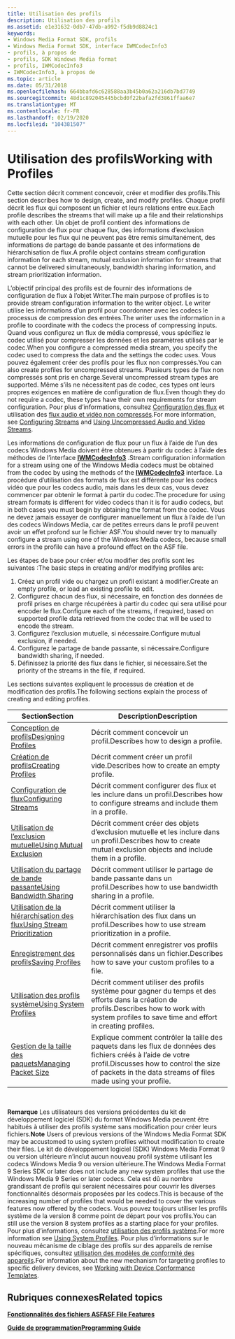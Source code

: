```yaml
---
title: Utilisation des profils
description: Utilisation des profils
ms.assetid: e1e31632-0db7-47db-a992-f5db9d8824c1
keywords:
- Windows Media Format SDK, profils
- Windows Media Format SDK, interface IWMCodecInfo3
- profils, à propos de
- profils, SDK Windows Media format
- profils, IWMCodecInfo3
- IWMCodecInfo3, à propos de
ms.topic: article
ms.date: 05/31/2018
ms.openlocfilehash: 664bbafd6c628588aa3b45b0a62a216db7bd7749
ms.sourcegitcommit: 48d1c892045445bcbd0f22bafa2fd3861ffaa6e7
ms.translationtype: MT
ms.contentlocale: fr-FR
ms.lasthandoff: 02/19/2020
ms.locfileid: "104381507"
---
```

# <a name="working-with-profiles"></a><span data-ttu-id="88b34-109">Utilisation des profils</span><span class="sxs-lookup"><span data-stu-id="88b34-109">Working with Profiles</span></span>

<span data-ttu-id="88b34-110">Cette section décrit comment concevoir, créer et modifier des profils.</span><span class="sxs-lookup"><span data-stu-id="88b34-110">This section describes how to design, create, and modify profiles.</span></span> <span data-ttu-id="88b34-111">Chaque profil décrit les flux qui composent un fichier et leurs relations entre eux.</span><span class="sxs-lookup"><span data-stu-id="88b34-111">Each profile describes the streams that will make up a file and their relationships with each other.</span></span> <span data-ttu-id="88b34-112">Un objet de profil contient des informations de configuration de flux pour chaque flux, des informations d’exclusion mutuelle pour les flux qui ne peuvent pas être remis simultanément, des informations de partage de bande passante et des informations de hiérarchisation de flux.</span><span class="sxs-lookup"><span data-stu-id="88b34-112">A profile object contains stream configuration information for each stream, mutual exclusion information for streams that cannot be delivered simultaneously, bandwidth sharing information, and stream prioritization information.</span></span>

<span data-ttu-id="88b34-113">L’objectif principal des profils est de fournir des informations de configuration de flux à l’objet Writer.</span><span class="sxs-lookup"><span data-stu-id="88b34-113">The main purpose of profiles is to provide stream configuration information to the writer object.</span></span> <span data-ttu-id="88b34-114">Le writer utilise les informations d’un profil pour coordonner avec les codecs le processus de compression des entrées.</span><span class="sxs-lookup"><span data-stu-id="88b34-114">The writer uses the information in a profile to coordinate with the codecs the process of compressing inputs.</span></span> <span data-ttu-id="88b34-115">Quand vous configurez un flux de média compressé, vous spécifiez le codec utilisé pour compresser les données et les paramètres utilisés par le codec.</span><span class="sxs-lookup"><span data-stu-id="88b34-115">When you configure a compressed media stream, you specify the codec used to compress the data and the settings the codec uses.</span></span> <span data-ttu-id="88b34-116">Vous pouvez également créer des profils pour les flux non compressés.</span><span class="sxs-lookup"><span data-stu-id="88b34-116">You can also create profiles for uncompressed streams.</span></span> <span data-ttu-id="88b34-117">Plusieurs types de flux non compressés sont pris en charge.</span><span class="sxs-lookup"><span data-stu-id="88b34-117">Several uncompressed stream types are supported.</span></span> <span data-ttu-id="88b34-118">Même s’ils ne nécessitent pas de codec, ces types ont leurs propres exigences en matière de configuration de flux.</span><span class="sxs-lookup"><span data-stu-id="88b34-118">Even though they do not require a codec, these types have their own requirements for stream configuration.</span></span> <span data-ttu-id="88b34-119">Pour plus d’informations, consultez [Configuration des flux](configuring-streams.md) et utilisation des [flux audio et vidéo non compressés](using-uncompressed-audio-and-video-streams.md).</span><span class="sxs-lookup"><span data-stu-id="88b34-119">For more information, see [Configuring Streams](configuring-streams.md) and [Using Uncompressed Audio and Video Streams](using-uncompressed-audio-and-video-streams.md).</span></span>

<span data-ttu-id="88b34-120">Les informations de configuration de flux pour un flux à l’aide de l’un des codecs Windows Media doivent être obtenues à partir du codec à l’aide des méthodes de l’interface [**IWMCodecInfo3**](/previous-versions/windows/desktop/api/wmsdkidl/nn-wmsdkidl-iwmcodecinfo3) .</span><span class="sxs-lookup"><span data-stu-id="88b34-120">Stream configuration information for a stream using one of the Windows Media codecs must be obtained from the codec by using the methods of the [**IWMCodecInfo3**](/previous-versions/windows/desktop/api/wmsdkidl/nn-wmsdkidl-iwmcodecinfo3) interface.</span></span> <span data-ttu-id="88b34-121">La procédure d’utilisation des formats de flux est différente pour les codecs vidéo que pour les codecs audio, mais dans les deux cas, vous devez commencer par obtenir le format à partir du codec.</span><span class="sxs-lookup"><span data-stu-id="88b34-121">The procedure for using stream formats is different for video codecs than it is for audio codecs, but in both cases you must begin by obtaining the format from the codec.</span></span> <span data-ttu-id="88b34-122">Vous ne devez jamais essayer de configurer manuellement un flux à l’aide de l’un des codecs Windows Media, car de petites erreurs dans le profil peuvent avoir un effet profond sur le fichier ASF.</span><span class="sxs-lookup"><span data-stu-id="88b34-122">You should never try to manually configure a stream using one of the Windows Media codecs, because small errors in the profile can have a profound effect on the ASF file.</span></span>

<span data-ttu-id="88b34-123">Les étapes de base pour créer et/ou modifier des profils sont les suivantes :</span><span class="sxs-lookup"><span data-stu-id="88b34-123">The basic steps in creating and/or modifying profiles are:</span></span>

1.  <span data-ttu-id="88b34-124">Créez un profil vide ou chargez un profil existant à modifier.</span><span class="sxs-lookup"><span data-stu-id="88b34-124">Create an empty profile, or load an existing profile to edit.</span></span>
2.  <span data-ttu-id="88b34-125">Configurez chacun des flux, si nécessaire, en fonction des données de profil prises en charge récupérées à partir du codec qui sera utilisé pour encoder le flux.</span><span class="sxs-lookup"><span data-stu-id="88b34-125">Configure each of the streams, if required, based on supported profile data retrieved from the codec that will be used to encode the stream.</span></span>
3.  <span data-ttu-id="88b34-126">Configurez l’exclusion mutuelle, si nécessaire.</span><span class="sxs-lookup"><span data-stu-id="88b34-126">Configure mutual exclusion, if needed.</span></span>
4.  <span data-ttu-id="88b34-127">Configurez le partage de bande passante, si nécessaire.</span><span class="sxs-lookup"><span data-stu-id="88b34-127">Configure bandwidth sharing, if needed.</span></span>
5.  <span data-ttu-id="88b34-128">Définissez la priorité des flux dans le fichier, si nécessaire.</span><span class="sxs-lookup"><span data-stu-id="88b34-128">Set the priority of the streams in the file, if required.</span></span>

<span data-ttu-id="88b34-129">Les sections suivantes expliquent le processus de création et de modification des profils.</span><span class="sxs-lookup"><span data-stu-id="88b34-129">The following sections explain the process of creating and editing profiles.</span></span>



| <span data-ttu-id="88b34-130">Section</span><span class="sxs-lookup"><span data-stu-id="88b34-130">Section</span></span>                                                        | <span data-ttu-id="88b34-131">Description</span><span class="sxs-lookup"><span data-stu-id="88b34-131">Description</span></span>                                                                                        |
|----------------------------------------------------------------|----------------------------------------------------------------------------------------------------|
| [<span data-ttu-id="88b34-132">Conception de profils</span><span class="sxs-lookup"><span data-stu-id="88b34-132">Designing Profiles</span></span>](designing-profiles.md)                   | <span data-ttu-id="88b34-133">Décrit comment concevoir un profil.</span><span class="sxs-lookup"><span data-stu-id="88b34-133">Describes how to design a profile.</span></span>                                                                 |
| [<span data-ttu-id="88b34-134">Création de profils</span><span class="sxs-lookup"><span data-stu-id="88b34-134">Creating Profiles</span></span>](creating-profiles.md)                     | <span data-ttu-id="88b34-135">Décrit comment créer un profil vide.</span><span class="sxs-lookup"><span data-stu-id="88b34-135">Describes how to create an empty profile.</span></span>                                                          |
| [<span data-ttu-id="88b34-136">Configuration de flux</span><span class="sxs-lookup"><span data-stu-id="88b34-136">Configuring Streams</span></span>](configuring-streams.md)                 | <span data-ttu-id="88b34-137">Décrit comment configurer des flux et les inclure dans un profil.</span><span class="sxs-lookup"><span data-stu-id="88b34-137">Describes how to configure streams and include them in a profile.</span></span>                                  |
| [<span data-ttu-id="88b34-138">Utilisation de l’exclusion mutuelle</span><span class="sxs-lookup"><span data-stu-id="88b34-138">Using Mutual Exclusion</span></span>](using-mutual-exclusion.md)           | <span data-ttu-id="88b34-139">Décrit comment créer des objets d’exclusion mutuelle et les inclure dans un profil.</span><span class="sxs-lookup"><span data-stu-id="88b34-139">Describes how to create mutual exclusion objects and include them in a profile.</span></span>                    |
| [<span data-ttu-id="88b34-140">Utilisation du partage de bande passante</span><span class="sxs-lookup"><span data-stu-id="88b34-140">Using Bandwidth Sharing</span></span>](using-bandwidth-sharing.md)         | <span data-ttu-id="88b34-141">Décrit comment utiliser le partage de bande passante dans un profil.</span><span class="sxs-lookup"><span data-stu-id="88b34-141">Describes how to use bandwidth sharing in a profile.</span></span>                                               |
| [<span data-ttu-id="88b34-142">Utilisation de la hiérarchisation des flux</span><span class="sxs-lookup"><span data-stu-id="88b34-142">Using Stream Prioritization</span></span>](using-stream-prioritization.md) | <span data-ttu-id="88b34-143">Décrit comment utiliser la hiérarchisation des flux dans un profil.</span><span class="sxs-lookup"><span data-stu-id="88b34-143">Describes how to use stream prioritization in a profile.</span></span>                                           |
| [<span data-ttu-id="88b34-144">Enregistrement des profils</span><span class="sxs-lookup"><span data-stu-id="88b34-144">Saving Profiles</span></span>](saving-profiles.md)                         | <span data-ttu-id="88b34-145">Décrit comment enregistrer vos profils personnalisés dans un fichier.</span><span class="sxs-lookup"><span data-stu-id="88b34-145">Describes how to save your custom profiles to a file.</span></span>                                              |
| [<span data-ttu-id="88b34-146">Utilisation des profils système</span><span class="sxs-lookup"><span data-stu-id="88b34-146">Using System Profiles</span></span>](using-system-profiles.md)             | <span data-ttu-id="88b34-147">Décrit comment utiliser des profils système pour gagner du temps et des efforts dans la création de profils.</span><span class="sxs-lookup"><span data-stu-id="88b34-147">Describes how to work with system profiles to save time and effort in creating profiles.</span></span>           |
| [<span data-ttu-id="88b34-148">Gestion de la taille des paquets</span><span class="sxs-lookup"><span data-stu-id="88b34-148">Managing Packet Size</span></span>](managing-packet-size.md)               | <span data-ttu-id="88b34-149">Explique comment contrôler la taille des paquets dans les flux de données des fichiers créés à l’aide de votre profil.</span><span class="sxs-lookup"><span data-stu-id="88b34-149">Discusses how to control the size of packets in the data streams of files made using your profile.</span></span> |



 

<span data-ttu-id="88b34-150">**Remarque** Les utilisateurs des versions précédentes du kit de développement logiciel (SDK) du format Windows Media peuvent être habitués à utiliser des profils système sans modification pour créer leurs fichiers.</span><span class="sxs-lookup"><span data-stu-id="88b34-150">**Note** Users of previous versions of the Windows Media Format SDK may be accustomed to using system profiles without modification to create their files.</span></span> <span data-ttu-id="88b34-151">Le kit de développement logiciel (SDK) Windows Media Format 9 ou version ultérieure n’inclut aucun nouveau profil système utilisant les codecs Windows Media 9 ou version ultérieure.</span><span class="sxs-lookup"><span data-stu-id="88b34-151">The Windows Media Format 9 Series SDK or later does not include any new system profiles that use the Windows Media 9 Series or later codecs.</span></span> <span data-ttu-id="88b34-152">Cela est dû au nombre grandissant de profils qui seraient nécessaires pour couvrir les diverses fonctionnalités désormais proposées par les codecs.</span><span class="sxs-lookup"><span data-stu-id="88b34-152">This is because of the increasing number of profiles that would be needed to cover the various features now offered by the codecs.</span></span> <span data-ttu-id="88b34-153">Vous pouvez toujours utiliser les profils système de la version 8 comme point de départ pour vos profils.</span><span class="sxs-lookup"><span data-stu-id="88b34-153">You can still use the version 8 system profiles as a starting place for your profiles.</span></span> <span data-ttu-id="88b34-154">Pour plus d’informations, consultez [utilisation des profils système](using-system-profiles.md).</span><span class="sxs-lookup"><span data-stu-id="88b34-154">For more information see [Using System Profiles](using-system-profiles.md).</span></span> <span data-ttu-id="88b34-155">Pour plus d’informations sur le nouveau mécanisme de ciblage des profils sur des appareils de remise spécifiques, consultez [utilisation des modèles de conformité des appareils](working-with-device-conformance-templates.md).</span><span class="sxs-lookup"><span data-stu-id="88b34-155">For information about the new mechanism for targeting profiles to specific delivery devices, see [Working with Device Conformance Templates](working-with-device-conformance-templates.md).</span></span>

## <a name="related-topics"></a><span data-ttu-id="88b34-156">Rubriques connexes</span><span class="sxs-lookup"><span data-stu-id="88b34-156">Related topics</span></span>

<dl> <dt>

[<span data-ttu-id="88b34-157">**Fonctionnalités des fichiers ASF**</span><span class="sxs-lookup"><span data-stu-id="88b34-157">**ASF File Features**</span></span>](asf-file-features.md)
</dt> <dt>

[<span data-ttu-id="88b34-158">**Guide de programmation**</span><span class="sxs-lookup"><span data-stu-id="88b34-158">**Programming Guide**</span></span>](programming-guide.md)
</dt> </dl>

 

 




